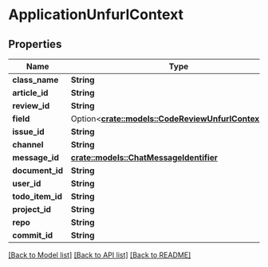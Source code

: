 # ApplicationUnfurlContext

## Properties

Name | Type | Description | Notes
------------ | ------------- | ------------- | -------------
**class_name** | **String** |  | 
**article_id** | **String** |  | 
**review_id** | **String** |  | 
**field** | Option<[**crate::models::CodeReviewUnfurlContextField**](CodeReviewUnfurlContextField.md)> |  | [optional]
**issue_id** | **String** |  | 
**channel** | **String** |  | 
**message_id** | [**crate::models::ChatMessageIdentifier**](ChatMessageIdentifier.md) |  | 
**document_id** | **String** |  | 
**user_id** | **String** |  | 
**todo_item_id** | **String** |  | 
**project_id** | **String** |  | 
**repo** | **String** |  | 
**commit_id** | **String** |  | 

[[Back to Model list]](../README.md#documentation-for-models) [[Back to API list]](../README.md#documentation-for-api-endpoints) [[Back to README]](../README.md)


